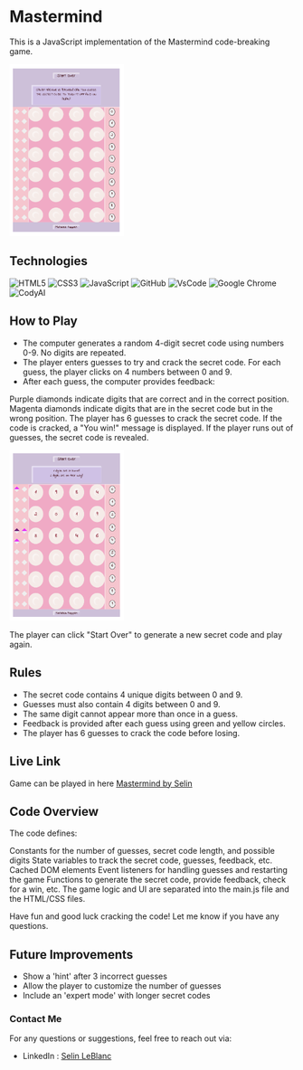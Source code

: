 
# Mastermind




This is a JavaScript implementation of the Mastermind code-breaking game.


<img src="assets/Beginning Screen.png"
     alt="Home Screen"
     style="width:40%; height:20%; margin-right: 10px; align: center" />



## Technologies

![HTML5](https://img.shields.io/badge/html5-%23E34F26.svg?style=for-the-badge&logo=html5&logoColor=white)
![CSS3](https://img.shields.io/badge/css3-%231572B6.svg?style=for-the-badge&logo=css3&logoColor=white)
![JavaScript](https://img.shields.io/badge/javascript-%23323330.svg?style=for-the-badge&logo=javascript&logoColor=%23F7DF1E)
![GitHub](https://img.shields.io/badge/github-%23121011.svg?style=for-the-badge&logo=github&logoColor=white)
![VsCode](https://img.shields.io/badge/Visual%20Studio%20Code-0078d7.svg?style=for-the-badge&logo=visual-studio-code&logoColor=white)
![Google Chrome](https://img.shields.io/badge/Google%20Chrome-4285F4?style=for-the-badge&logo=GoogleChrome&logoColor=white) 
![CodyAI]()


## How to Play
* The computer generates a random 4-digit secret code using numbers 0-9. No digits are repeated.
* The player enters guesses to try and crack the secret code. For each guess, the player clicks on 4 numbers between 0 and 9.
* After each guess, the computer provides feedback:

Purple diamonds indicate digits that are correct and in the correct position.
Magenta diamonds indicate digits that are in the secret code but in the wrong position.
The player has 6 guesses to crack the secret code. If the code is cracked, a "You win!" message is displayed. If the player runs out of guesses, the secret code is revealed.

<img src="assets/Game screen.png"
     alt="How to play"
     style="width:40%; height:20%; margin-right: 10px; align: center" />


The player can click "Start Over" to generate a new secret code and play again.

## Rules
* The secret code contains 4 unique digits between 0 and 9.
* Guesses must also contain 4 digits between 0 and 9.
* The same digit cannot appear more than once in a guess.
* Feedback is provided after each guess using green and yellow circles.
* The player has 6 guesses to crack the code before losing.

## Live Link

Game can be played in here
[Mastermind by Selin](https://b-selin.github.io/mastermind)

## Code Overview

The code defines:

Constants for the number of guesses, secret code length, and possible digits
State variables to track the secret code, guesses, feedback, etc.
Cached DOM elements
Event listeners for handling guesses and restarting the game
Functions to generate the secret code, provide feedback, check for a win, etc.
The game logic and UI are separated into the main.js file and the HTML/CSS files.

Have fun and good luck cracking the code! Let me know if you have any questions.  


## Future Improvements

- Show a 'hint' after 3 incorrect guesses
- Allow the player to customize the number of guesses
- Include an 'expert mode' with longer secret codes


### Contact Me
For any questions or suggestions, feel free to reach out via:
- LinkedIn : [Selin LeBlanc](https://www.linkedin.com/in/selin-leblanc/)
